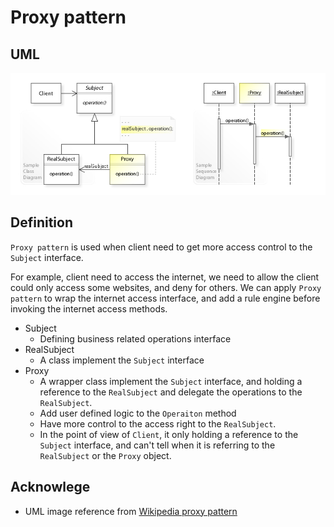 # Proxy pattern

## UML

![proxy](../media/proxy.jpg)

## Definition

`Proxy pattern` is used when client need to get more access control to the `Subject` interface. 

For example, client need to access the internet, we need to allow the client could only access some websites, and deny for others. We can apply `Proxy pattern` to wrap the internet access interface, and add a rule engine before invoking the internet access methods.

* Subject
  * Defining business related operations interface
* RealSubject
  * A class implement the `Subject` interface
* Proxy
  * A wrapper class implement the `Subject` interface, and holding a reference to the `RealSubject` and delegate the operations to the `RealSubject`.
  * Add user defined logic to the `Operaiton` method
  * Have more control to the access right to the `RealSubject`.
  * In the point of view of `Client`, it only holding a reference to the `Subject` interface, and can't tell when it is referring to the `RealSubject` or the `Proxy` object.

## Acknowlege

* UML image reference from [Wikipedia proxy pattern](https://en.wikipedia.org/wiki/Proxy_pattern)
